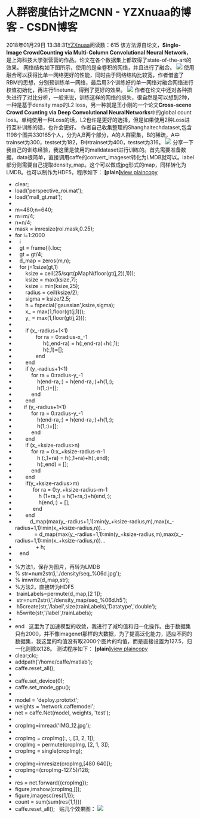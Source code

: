 # 人群密度估计之MCNN - YZXnuaa的博客 - CSDN博客
2018年01月29日 13:38:31[YZXnuaa](https://me.csdn.net/YZXnuaa)阅读数：615
该方法源自论文，**Single-Image CrowdCounting via Multi-Column Convolutional Neural Network**，是上海科技大学张营营的作品。论文在各个数据集上都取得了state-of-the-art的效果。
网络结构如下图所示，使用的是全卷积的网络，并且进行了融合。
![](https://img-blog.csdn.net/20170401174456859)
使用融合可以获得比单一网络更好的性能，同时由于网络结构比较宽，作者借鉴了RBM的思想，分别预训练单一网络，最后用3个训练好的单一网络对融合网络进行权值初始化，再进行finetune，得到了更好的效果。
![](https://img-blog.csdn.net/20170401174517276)
作者在论文中还对各种损失进行了对比分析，一般来说，训练这样的网络的损失，很自然是可以想到2种，一种是基于density map的L2 loss，另一种就是王小刚的一个论文**Cross-scene Crowd Counting via Deep Convolutional NeuralNetworks**中的global count loss。单纯使用一种Loss的话，L2也许是更好的选择，但是如果使用2种Loss进行互补训练的话，也许会更好。
作者自己收集整理的Shanghaitechdataset,包含1198个图共330165个人，分为A,B两个部分，A的人群密集，B的稀疏，A中trainset为300，testset为182，B中trainset为400，testset为316。
![](https://img-blog.csdn.net/20170401174547157)
分享一下我自己的训练经验，我这里是使用的malldataset进行训练的。首先需要准备数据，data很简单，直接调用caffe的convert_imageset转化为LMDB就可以。label部分则需要自己提取density_map。这个可以做成jpg形式的map，同样转化为LMDB。也可以制作为HDF5，程序如下：
**[plain]**[view plain](http://blog.csdn.net/qq_14845119/article/details/68946727#)[copy](http://blog.csdn.net/qq_14845119/article/details/68946727#)
- clear;  
- load('perspective_roi.mat');  
- load('mall_gt.mat');  
- 
- m=480;n=640;  
- m=m/4;  
- n=n/4;  
- mask = imresize(roi.mask,0.25);  
- for i=1:2000  
-    i  
-    gt = frame{i}.loc;  
-    gt = gt/4;  
-    d_map = zeros(m,n);  
-    for j=1:size(gt,1)  
-        ksize = ceil(25/sqrt(pMapN(floor(gt(j,2)),1)));  
-        ksize = max(ksize,7);  
-        ksize = min(ksize,25);  
-        radius = ceil(ksize/2);  
-        sigma = ksize/2.5;  
-        h = fspecial('gaussian',ksize,sigma);  
-        x_ = max(1,floor(gt(j,1)));  
-        y_ = max(1,floor(gt(j,2)));  
- 
-        if (x_-radius+1<1)  
-               for ra = 0:radius-x_-1  
-                    h(:,end-ra) = h(:,end-ra)+h(:,1);  
-                    h(:,1)=[];  
-               end  
-        end  
-        if (y_-radius+1<1)  
-            for ra = 0:radius-y_-1  
-                h(end-ra,:) = h(end-ra,:)+h(1,:);  
-                h(1,:)=[];  
-            end  
-        end  
-       if (y_-radius+1<1)  
-            for ra = 0:radius-y_-1  
-                h(end-ra,:) = h(end-ra,:)+h(1,:);  
-                h(1,:)=[];  
-            end  
-        end  
-        if (x_+ksize-radius>n)  
-            for ra = 0:x_+ksize-radius-n-1  
-                h (:,1+ra) = h(:,1+ra)+h(:,end);  
-                h(:,end) = [];  
-            end  
-        end  
-        if(y_+ksize-radius>m)  
-             for ra = 0:y_+ksize-radius-m-1  
-                 h (1+ra,:) = h(1+ra,:)+h(end,:);  
-                 h(end,:) = [];  
-             end  
-        end  
-           d_map(max(y_-radius+1,1):min(y_+ksize-radius,m),max(x_-radius+1,1):min(x_+ksize-radius,n))...  
-              = d_map(max(y_-radius+1,1):min(y_+ksize-radius,m),max(x_-radius+1,1):min(x_+ksize-radius,n))...  
-               + h;  
-    end  
- 
- %方法1，保存为图片，再转为LMDB  
- % str=num2str(i,'./density/seq_%06d.jpg');  
- % imwrite(d_map,str);  
- %方法2，直接转为HDF5  
-  trainLabels=permute(d_map,[2 1]);  
-  str=num2str(i,'./density_map/seq_%06d.h5');  
-  h5create(str,'/label',size(trainLabels),'Datatype','double');  
-  h5write(str,'/label',trainLabels);  
- 
- end  
这里为了加速模型的收敛，我进行了减均值和归一化操作。由于数据集只有2000，并不像imagenet那样的大数据，为了提高泛化能力，适应不同的数据集，我这里的均值没有取2000个图片的均值，而是直接设置为127.5，归一化则除以128。
测试程序如下：
**[plain]**[view plain](http://blog.csdn.net/qq_14845119/article/details/68946727#)[copy](http://blog.csdn.net/qq_14845119/article/details/68946727#)
- clear;clc;  
- addpath('/home/caffe/matlab');  
- caffe.reset_all();  
- 
- caffe.set_device(0);  
- caffe.set_mode_gpu();  
- 
- model = 'deploy.prototxt';  
- weights = 'network.caffemodel';  
- net = caffe.Net(model, weights, 'test');  
- 
- cropImg=imread('IMG_12.jpg');  
- 
- cropImg = cropImg(:, :, [3, 2, 1]);  
- cropImg = permute(cropImg, [2, 1, 3]);   
- cropImg = single(cropImg);  
- 
- cropImg=imresize(cropImg,[480 640]);  
- cropImg=(cropImg-127.5)/128;  
- 
- res = net.forward({cropImg});  
- figure,imshow(cropImg,[]);  
- figure,imagesc(res{1,1});  
- count = sum(sum(res{1,1}))  
- caffe.reset_all();  
贴几个效果图：
![](https://img-blog.csdn.net/20170401174720761)
